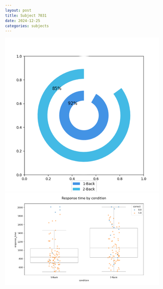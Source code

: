 ```yaml
---
layout: post
title: Subject 7031
date: 2024-12-25
categories: subjects
---
```


![](data/7031/run-7/7031_accuracy_by_condition.png)
![](data/7031/run-7/7031_response_time_by_condition.png)
